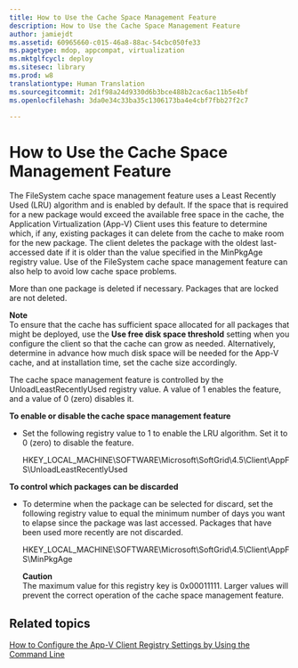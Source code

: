 ```yaml
---
title: How to Use the Cache Space Management Feature
description: How to Use the Cache Space Management Feature
author: jamiejdt
ms.assetid: 60965660-c015-46a8-88ac-54cbc050fe33
ms.pagetype: mdop, appcompat, virtualization
ms.mktglfcycl: deploy
ms.sitesec: library
ms.prod: w8
translationtype: Human Translation
ms.sourcegitcommit: 2d1f98a24d9330d6b3bce488b2cac6ac11b5e4bf
ms.openlocfilehash: 3da0e34c33ba35c1306173ba4e4cbf7fbb27f2c7

---
```



# How to Use the Cache Space Management Feature


The FileSystem cache space management feature uses a Least Recently Used (LRU) algorithm and is enabled by default. If the space that is required for a new package would exceed the available free space in the cache, the Application Virtualization (App-V) Client uses this feature to determine which, if any, existing packages it can delete from the cache to make room for the new package. The client deletes the package with the oldest last-accessed date if it is older than the value specified in the MinPkgAge registry value. Use of the FileSystem cache space management feature can also help to avoid low cache space problems.

More than one package is deleted if necessary. Packages that are locked are not deleted.

**Note**  
To ensure that the cache has sufficient space allocated for all packages that might be deployed, use the **Use free disk space threshold** setting when you configure the client so that the cache can grow as needed. Alternatively, determine in advance how much disk space will be needed for the App-V cache, and at installation time, set the cache size accordingly.

 

The cache space management feature is controlled by the UnloadLeastRecentlyUsed registry value. A value of 1 enables the feature, and a value of 0 (zero) disables it.

**To enable or disable the cache space management feature**

-   Set the following registry value to 1 to enable the LRU algorithm. Set it to 0 (zero) to disable the feature.

    HKEY\_LOCAL\_MACHINE\\SOFTWARE\\Microsoft\\SoftGrid\\4.5\\Client\\AppFS\\UnloadLeastRecentlyUsed

**To control which packages can be discarded**

-   To determine when the package can be selected for discard, set the following registry value to equal the minimum number of days you want to elapse since the package was last accessed. Packages that have been used more recently are not discarded.

    HKEY\_LOCAL\_MACHINE\\SOFTWARE\\Microsoft\\SoftGrid\\4.5\\Client\\AppFS\\MinPkgAge

    **Caution**  
    The maximum value for this registry key is 0x00011111. Larger values will prevent the correct operation of the cache space management feature.

     

## Related topics


[How to Configure the App-V Client Registry Settings by Using the Command Line](how-to-configure-the-app-v-client-registry-settings-by-using-the-command-line.md)

 

 








<!--HONumber=Jun16_HO4-->


